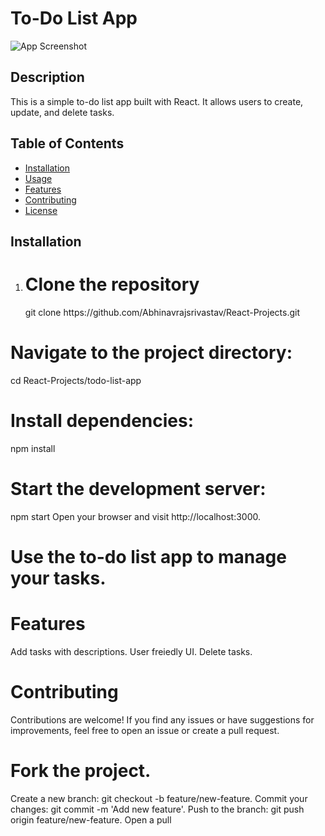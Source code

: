 # To-Do List App

![App Screenshot](screenshot.png)

## Description

This is a simple to-do list app built with React. It allows users to create, update, and delete tasks.

## Table of Contents

- [Installation](#installation)
- [Usage](#usage)
- [Features](#features)
- [Contributing](#contributing)
- [License](#license)

## Installation

1. <h1>Clone the repository</h1>
   git clone https://github.com/Abhinavrajsrivastav/React-Projects.git


<h1>Navigate to the project directory:</h1>

cd React-Projects/todo-list-app

<h1>Install dependencies:</h1>

npm install

<h1>Start the development server:</h1>

npm start
Open your browser and visit http://localhost:3000.

<h1>Use the to-do list app to manage your tasks.</h1>

<h1>Features</h1>

Add tasks with descriptions.
User freiedly UI.
Delete tasks.

<h1>Contributing</h1>
Contributions are welcome! If you find any issues or have suggestions for improvements, feel free to open an issue or create a pull request.

<h1>Fork the project.</h1>

Create a new branch: git checkout -b feature/new-feature.
Commit your changes: git commit -m 'Add new feature'.
Push to the branch: git push origin feature/new-feature.
Open a pull